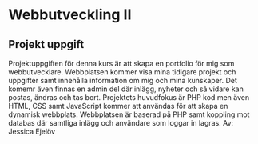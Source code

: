 # Webbutveckling II
## Projekt uppgift

Projektuppgiften för denna kurs är att skapa en portfolio för mig som webbutvecklare. Webbplatsen kommer visa mina tidigare projekt och uppgifter samt innehålla information om mig och mina kunskaper. 
Det komemr även finnas en admin del där inlägg, nyheter och så vidare kan postas, ändras och tas bort.
Projektets huvudfokus är PHP kod men även HTML, CSS samt JavaScript kommer att användas för att skapa en dynamisk webbplats. 
Webbplatsen är baserad på PHP samt koppling mot databas där samtliga inlägg och användare som loggar in lagras. 
Av: Jessica Ejelöv 